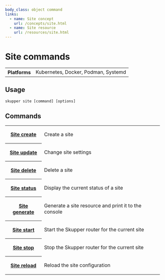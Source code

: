 ```yaml
---
body_class: object command
links:
  - name: Site concept
    url: /concepts/site.html
  - name: Site resource
    url: /resources/site.html
---
```


# Site commands

<section>

<table class="fields"><tr><th>Platforms</th><td>Kubernetes, Docker, Podman, Systemd</td></table>

</section>

<section>

## Usage

~~~ shell
skupper site [command] [options]
~~~

</section>

<section>

## Commands

<table class="objects">
<tr><th><a href="create.html">Site create</a></th><td><p>Create a site</p>
</td></tr>
<tr><th><a href="update.html">Site update</a></th><td><p>Change site settings</p>
</td></tr>
<tr><th><a href="delete.html">Site delete</a></th><td><p>Delete a site</p>
</td></tr>
<tr><th><a href="status.html">Site status</a></th><td><p>Display the current status of a site</p>
</td></tr>
<tr><th><a href="generate.html">Site generate</a></th><td><p>Generate a site resource and print it to the console</p>
</td></tr>
<tr><th><a href="start.html">Site start</a></th><td><p>Start the Skupper router for the current site</p>
</td></tr>
<tr><th><a href="stop.html">Site stop</a></th><td><p>Stop the Skupper router for the current site</p>
</td></tr>
<tr><th><a href="reload.html">Site reload</a></th><td><p>Reload the site configuration</p>
</td></tr>
</table>

</section>
